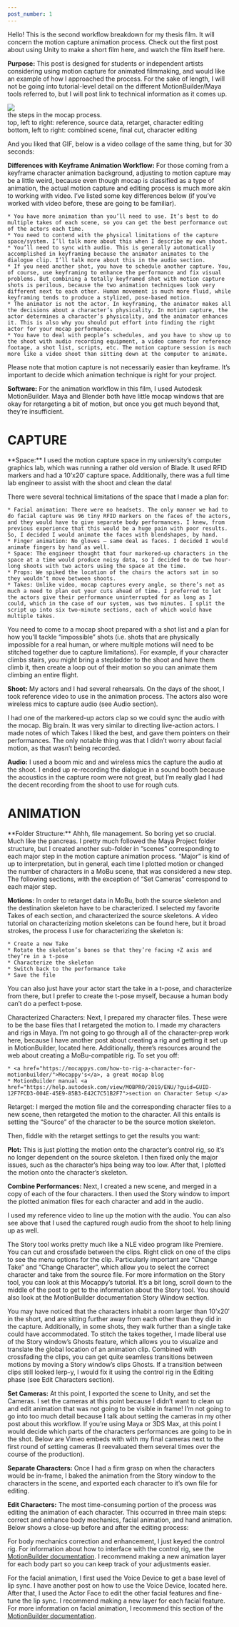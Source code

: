 ```yaml
---
post_number: 1
---
```

Hello! This is the second workflow breakdown for my thesis film. It will concern the motion capture animation process. Check out the first post about using Unity to make a short film here, and watch the film itself here.

**Purpose:** This post is designed for students or independent artists considering using motion capture for animated filmmaking, and would like an example of how I approached the process. For the sake of length, I will not be going into tutorial-level detail on the different MotionBuilder/Maya tools referred to, but I will post link to technical information as it comes up.

<img src='/docs/img/2021-04-18/test.gif' style="max-width: 100%; object-fit: contain;">
<p style='margin:auto'>the steps in the mocap process.<br>top, left to right: reference, source data, retarget, character editing<br>bottom, left to right: combined scene, final cut, character editing</p>

And you liked that GIF, below is a video collage of the same thing, but for 30 seconds:

<PUT IN IMAGE HERE>

**Differences with Keyframe Animation Workflow:** For those coming from a keyframe character animation background, adjusting to motion capture may be a little weird, because even though mocap is classified as a type of animation, the actual motion capture and editing process is much more akin to working with video. I’ve listed some key differences below (if you’ve worked with video before, these are going to be familiar).

    * You have more animation than you’ll need to use. It’s best to do multiple takes of each scene, so you can get the best performance out of the actors each time.  
    * You need to contend with the physical limitations of the capture space/system. I’ll talk more about this when I describe my own shoot.  
    * You’ll need to sync with audio. This is generally automatically accomplished in keyframing because the animator animates to the dialogue clip. I’ll talk more about this in the audio section.  
    * If you need another shot, you have to schedule another capture. You, of course, use keyframing to enhance the performance and fix visual problems. But combining a totally keyframed shot with motion capture shots is perilous, because the two animation techniques look very different next to each other. Human movement is much more fluid, while keyframing tends to produce a stylized, pose-based motion.  
    * The animator is not the actor. In keyframing, the animator makes all the decisions about a character’s physicality. In motion capture, the actor determines a character’s physicality, and the animator enhances it. This is also why you should put effort into finding the right actor for your mocap performance.  
    * You have to deal with people’s schedules, and you have to show up to the shoot with audio recording equipment, a video camera for reference footage, a shot list, scripts, etc. The motion capture session is much more like a video shoot than sitting down at the computer to animate.  

Please note that motion capture is not necessarily easier than keyframe. It’s important to decide which animation technique is right for your project. 

**Software:** For the animation workflow in this film, I used Autodesk MotionBuilder. Maya and Blender both have little mocap windows that are okay for retargeting a bit of motion, but once you get much beyond that, they’re insufficient.

<PUT IN IMAGE HERE>

<h1>CAPTURE</h1>
**Space:** I used the motion capture space in my university’s computer graphics lab, which was running a rather old version of Blade. It used RFID markers and had a 10’x20′ capture space. Additionally, there was a full time lab engineer to assist with the shoot and clean the data!

<PUT IN IMAGE HERE>

There were several technical limitations of the space that I made a plan for:

    * Facial animation: There were no headsets. The only manner we had to do facial capture was 96 tiny RFID markers on the faces of the actors, and they would have to give separate body performances. I knew, from previous experience that this would be a huge pain with poor results. So, I decided I would animate the faces with blendshapes, by hand.  
    * Finger animation: No gloves — same deal as faces. I decided I would animate fingers by hand as well.  
    * Space: The engineer thought that four markered-up characters in the space at a time would produce noisy data, so I decided to do two hour-long shoots with two actors using the space at the time.  
    * Props: We spiked the location of the chairs the actors sat in so they wouldn’t move between shoots.  
    * Takes: Unlike video, mocap captures every angle, so there’s not as much a need to plan out your cuts ahead of time. I preferred to let the actors give their performance uninterrupted for as long as I could, which in the case of our system, was two minutes. I split the script up into six two-minute sections, each of which would have multiple takes.  

You need to come to a mocap shoot prepared with a shot list and a plan for how you’ll tackle “impossible” shots (i.e. shots that are physically impossible for a real human, or where multiple motions will need to be stitched together due to capture limitations). For example, if your character climbs stairs, you might bring a stepladder to the shoot and have them climb it, then create a loop out of their motion so you can animate them climbing an entire flight.

<PUT IN IMAGE HERE>

**Shoot:** My actors and I had several rehearsals. On the days of the shoot, I took reference video to use in the animation process. The actors also wore wireless mics to capture audio (see Audio section). 

<PUT IN IMAGE HERE>

I had one of the markered-up actors clap so we could sync the audio with the mocap. Big brain. It was very similar to directing live-action actors. I made notes of which Takes I liked the best, and gave them pointers on their performances. The only notable thing was that I didn’t worry about facial motion, as that wasn’t being recorded.

<PUT IN IMAGE HERE>

**Audio:** I used a boom mic and and wireless mics the capture the audio at the shoot. I ended up re-recording the dialogue in a sound booth because the acoustics in the capture room were not great, but I’m really glad I had the decent recording from the shoot to use for rough cuts.

<PUT IN IMAGE HERE>

<h1>ANIMATION</h1>
**Folder Structure:** Ahhh, file management. So boring yet so crucial. Much like the pancreas. I pretty much followed the Maya Project folder structure, but I created another sub-folder in “scenes” corresponding to each major step in the motion capture animation process. “Major” is kind of up to interpretation, but in general, each time I plotted motion or changed the number of characters in a MoBu scene, that was considered a new step. The following sections, with the exception of “Set Cameras” correspond to each major step.

<PUT IN IMAGE HERE>

**Motions:** In order to retarget data in MoBu, both the source skeleton and the destination skeleton have to be characterized. I selected my favorite Takes of each section, and characterized the source skeletons. A video tutorial on characterizing motion skeletons can be found here, but it broad strokes, the process I use for characterizing the skeleton is:

    * Create a new Take  
    * Rotate the skeleton’s bones so that they’re facing +Z axis and they’re in a t-pose  
    * Characterize the skeleton  
    * Switch back to the performance take  
    * Save the file  

You can also just have your actor start the take in a t-pose, and characterize from there, but I prefer to create the t-pose myself, because a human body can’t do a perfect t-pose.

<PUT IN IMAGE HERE>

Characterized Characters: Next, I prepared my character files. These were to be the base files that I retargeted the motion to. I made my characters and rigs in Maya. I’m not going to go through all of the character-prep work here, because I have another post about creating a rig and getting it set up in MotionBuilder, located here. Additionally, there’s resources around the web about creating a MoBu-compatible rig. To set you off:

    * <a href="https://mocappys.com/how-to-rig-a-character-for-motionbuilder/">Mocappy's</a>, a great mocap blog  
    * MotionBuilder manual <a href="https://help.autodesk.com/view/MOBPRO/2019/ENU/?guid=GUID-12F7FCD3-004E-45E9-85B3-E42C7C51B2F7">section on Character Setup </a>

<PUT IN IMAGE HERE>

Retarget: I merged the motion file and the corresponding character files to a new scene, then retargeted the motion to the character. All this entails is setting the “Source” of the character to be the source motion skeleton.

<PUT IN IMAGE HERE>

Then, fiddle with the retarget settings to get the results you want:

<PUT IN IMAGE HERE>

**Plot:** This is just plotting the motion onto the character’s control rig, so it’s no longer dependent on the source skeleton. I then fixed only the major issues, such as the character’s hips being way too low. After that, I plotted the motion onto the character’s skeleton.

<PUT IN IMAGE HERE>

**Combine Performances:** Next, I created a new scene, and merged in a copy of each of the four characters. I then used the Story window to import the plotted animation files for each character and add in the audio. 

<PUT IN IMAGE HERE>

I used my reference video to line up the motion with the audio. You can also see above that I used the captured rough audio from the shoot to help lining up as well.

The Story tool works pretty much like a NLE video program like Premiere. You can cut and crossfade between the clips. Right click on one of the clips to see the menu options for the clip. Particularly important are “Change Take” and “Change Character”, which allow you to select the correct character and take from the source file. For more information on the Story tool, you can look at this Mocappy’s tutorial. It’s a bit long, scroll down to the middle of the post to get to the information about the Story tool. You should also look at the MotionBuilder documentation Story Window section.

<PUT IN IMAGE HERE>

You may have noticed that the characters inhabit a room larger than 10’x20′ in the short, and are sitting further away from each other than they did in the capture. Additionally, in some shots, they walk further than a single take could have accommodated. To stitch the takes together, I made liberal use of the Story window’s Ghosts feature, which allows you to visualize and translate the global location of an animation clip. Combined with crossfading the clips, you can get quite seamless transitions between motions by moving a Story window’s clips Ghosts. If a transition between clips still looked lerp-y, I would fix it using the control rig in the Editing phase (see Edit Characters section).
<PUT IN IMAGE HERE>
<PUT IN IMAGE HERE>

**Set Cameras:** At this point, I exported the scene to Unity, and set the Cameras. I set the cameras at this point because I didn’t want to clean up and edit animation that was not going to be visible in frame! I’m not going to go into too much detail because I talk about setting the cameras in my other post about this workflow. If you’re using Maya or 3DS Max, at this point I would decide which parts of the characters performances are going to be in the shot. Below are Vimeo embeds with with my final cameras next to the first round of setting cameras (I reevaluated them several times over the course of the production).

<PUT IN VIDEO HERE>
<MAKE SURE YOU LINK TO OTHER POST HERE>
<PUT IN SET CAMRES VIDEO HERE>

**Separate Characters:** Once I had a firm grasp on when the characters would be in-frame, I baked the animation from the Story window to the characters in the scene, and exported each character to it’s own file for editing.

<PUT IN IMAGE HERE>

**Edit Characters:** The most time-consuming portion of the process was editing the animation of each character. This occurred in three main steps: correct and enhance body mechanics, facial animation, and hand animation. Below shows a close-up before and after the editing process:

<PUT IN VIDEO HERE>

For body mechanics correction and enhancement, I just keyed the control rig. For information about how to interface with the control rig, see the <a href="https://help.autodesk.com/view/MOBPRO/2019/ENU/?guid=GUID-0CC7458E-1F10-4714-BFD3-4465D4565A68">MotionBuilder documentation<a>. I recommend making a new animation layer for each body part so you can keep track of your adjustments easier.

For the facial animation, I first used the Voice Device to get a base level of lip sync. I have another post on how to use the Voice Device, located here. After that, I used the Actor Face to edit the other facial features and fine-tune the lip sync. I recommend making a new layer for each facial feature. For more information on facial animation, I recommend this section of the <a href="https://help.autodesk.com/view/MOBPRO/2019/ENU/?guid=GUID-BD8667AD-635F-45AE-B189-9F703A950B0B">MotionBuilder documentation</a>.

<PUT IN IMAGE HERE>

